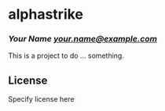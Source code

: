 # alphastrike
### _Your Name <your.name@example.com>_

This is a project to do ... something.

## License

Specify license here

